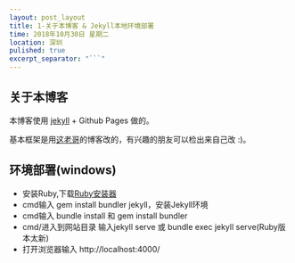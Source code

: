 ```yaml
---
layout: post_layout
title: 1-关于本博客 & Jekyll本地环境部署
time: 2018年10月30日 星期二
location: 深圳
pulished: true
excerpt_separator: "```"
---
```


## 关于本博客
本博客使用 [jekyll](http://jekyll.bootcss.com/) + Github Pages 做的。

基本框架是用[这老哥](https://liungkejin.github.io/)的博客改的，有兴趣的朋友可以检出来自己改 :)。

## 环境部署(windows)
- 安装Ruby,下载[Ruby安装器](https://rubyinstaller.org/downloads/)
- cmd输入 gem install bundler jekyll，安装Jekyll环境
- cmd输入 bundle install 和 gem install bundler
- cmd/进入到网站目录 输入jekyll serve 或 bundle exec jekyll serve(Ruby版本太新)
- 打开浏览器输入 http://localhost:4000/